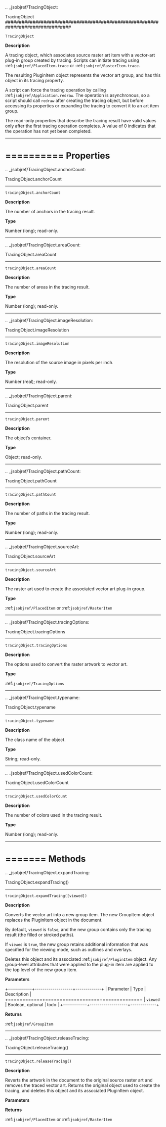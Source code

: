 .. _jsobjref/TracingObject:

TracingObject
################################################################################

``TracingObject``

**Description**

A tracing object, which associates source raster art item with a vector-art plug-in group created by tracing. Scripts can initiate tracing using :ref:`jsobjref/PlacedItem.trace` or :ref:`jsobjref/RasterItem.trace`.

The resulting PluginItem object represents the vector art group, and has this object in its tracing property.

A script can force the tracing operation by calling :ref:`jsobjref/Application.redraw`. The operation is asynchronous, so a script should call ``redraw`` after creating the tracing object, but before accessing its properties or expanding the tracing to convert it to an art item group.

The read-only properties that describe the tracing result have valid values only after the first tracing operation completes. A value of 0 indicates that the operation has not yet been completed.

----

==========
Properties
==========

.. _jsobjref/TracingObject.anchorCount:

TracingObject.anchorCount
********************************************************************************

``tracingObject.anchorCount``

**Description**

The number of anchors in the tracing result.

**Type**

Number (long); read-only.

----

.. _jsobjref/TracingObject.areaCount:

TracingObject.areaCount
********************************************************************************

``tracingObject.areaCount``

**Description**

The number of areas in the tracing result.

**Type**

Number (long); read-only.

----

.. _jsobjref/TracingObject.imageResolution:

TracingObject.imageResolution
********************************************************************************

``tracingObject.imageResolution``

**Description**

The resolution of the source image in pixels per inch.

**Type**

Number (real); read-only.

----

.. _jsobjref/TracingObject.parent:

TracingObject.parent
********************************************************************************

``tracingObject.parent``

**Description**

The object’s container.

**Type**

Object; read-only.

----

.. _jsobjref/TracingObject.pathCount:

TracingObject.pathCount
********************************************************************************

``tracingObject.pathCount``

**Description**

The number of paths in the tracing result.

**Type**

Number (long); read-only.

----

.. _jsobjref/TracingObject.sourceArt:

TracingObject.sourceArt
********************************************************************************

``tracingObject.sourceArt``

**Description**

The raster art used to create the associated vector art plug-in group.

**Type**

:ref:`jsobjref/PlacedItem` or :ref:`jsobjref/RasterItem`

----

.. _jsobjref/TracingObject.tracingOptions:

TracingObject.tracingOptions
********************************************************************************

``tracingObject.tracingOptions``

**Description**

The options used to convert the raster artwork to vector art.

**Type**

:ref:`jsobjref/TracingOptions`

----

.. _jsobjref/TracingObject.typename:

TracingObject.typename
********************************************************************************

``tracingObject.typename``

**Description**

The class name of the object.

**Type**

String; read-only.

----

.. _jsobjref/TracingObject.usedColorCount:

TracingObject.usedColorCount
********************************************************************************

``tracingObject.usedColorCount``

**Description**

The number of colors used in the tracing result.

**Type**

Number (long); read-only.

----

=======
Methods
=======

.. _jsobjref/TracingObject.expandTracing:

TracingObject.expandTracing()
********************************************************************************

``tracingObject.expandTracing([viewed])``

**Description**

Converts the vector art into a new group item. The new GroupItem object replaces the PluginItem object in the document.

By default, ``viewed`` is ``false``, and the new group contains only the tracing result (the filled or stroked paths).

If ``viewed`` is ``true``, the new group retains additional information that was specified for the viewing mode, such as outlines and overlays.

Deletes this object and its associated :ref:`jsobjref/PluginItem` object. Any group-level attributes that were applied to the plug-in item are applied to the top level of the new group item.

**Parameters**

+------------+-------------------+-------------+
| Parameter  |       Type        | Description |
+============+===================+=============+
| ``viewed`` | Boolean, optional | todo        |
+------------+-------------------+-------------+

**Returns**

:ref:`jsobjref/GroupItem`

----

.. _jsobjref/TracingObject.releaseTracing:

TracingObject.releaseTracing()
********************************************************************************

``tracingObject.releaseTracing()``

**Description**

Reverts the artwork in the document to the original source raster art and removes the traced vector art. Returns the original object used to create the tracing, and deletes this object and its associated PluginItem object.

**Parameters**

**Returns**

:ref:`jsobjref/PlacedItem` or :ref:`jsobjref/RasterItem`
